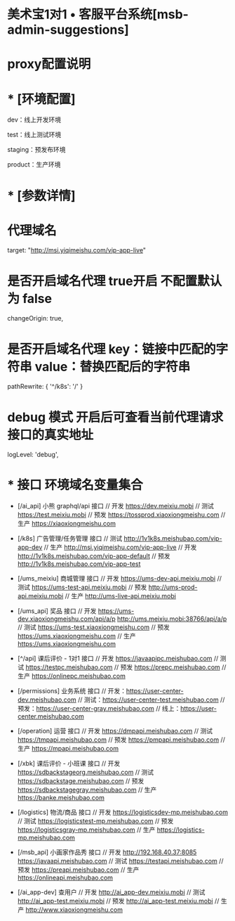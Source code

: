 <!--
 * @Author: yelei
 * @Date: 2021-01-23 14:50:30
 * @LastEditors: yelei
 * @LastEditTime: 2021-01-23 15:44:21
 * @Description: 
-->
# 美术宝1对1 • 客服平台系统\[msb-admin-suggestions]

# proxy配置说明

# * [环境配置] 

dev：线上开发环境

test：线上测试环境

staging：预发布环境

product：生产环境

# * [参数详情]
# 代理域名
target: "http://msi.yiqimeishu.com/vip-app-live"

# 是否开启域名代理 true开启 不配置默认为 false 
changeOrigin: true,

# 是否开启域名代理 key：链接中匹配的字符串 value：替换匹配后的字符串
pathRewrite: { '^/k8s': '/' }

# debug 模式 开启后可查看当前代理请求接口的真实地址
logLevel: 'debug',

# * 接口 环境域名变量集合

* [/ai_api] 小熊 graphql/api 接口
  // 开发 https://dev.meixiu.mobi
  // 测试 https://test.meixiu.mobi
  // 预发 https://tossprod.xiaoxiongmeishu.com
  // 生产 https://xiaoxiongmeishu.com
  
* [/k8s] 广告管理/任务管理 接口
  // 测试 http://1v1k8s.meishubao.com/vip-app-dev
  // 生产 http://msi.yiqimeishu.com/vip-app-live
  // 开发 http://1v1k8s.meishubao.com/vip-app-default
  // 预发 http://1v1k8s.meishubao.com/vip-app-test

* [/ums_meixiu] 商城管理 接口
  // 开发 https://ums-dev-api.meixiu.mobi
  // 测试 https://ums-test-api.meixiu.mobi
  // 预发 http://ums-prod-api.meixiu.mobi
  // 生产 http://ums-live-api.meixiu.mobi

* [/ums_api] 奖品 接口
  // 开发 https://ums-dev.xiaoxiongmeishu.com/api/a/p http://ums.meixiu.mobi:38766/api/a/p
  // 测试 https://ums-test.xiaoxiongmeishu.com
  // 预发 https://ums.xiaoxiongmeishu.com
  // 生产 https://ums.xiaoxiongmeishu.com

* [^/api] 课后评价 - 1对1 接口
  // 开发 https://javaapipc.meishubao.com
  // 测试 https://testpc.meishubao.com
  // 预发 https://prepc.meishubao.com
  // 生产 https://onlinepc.meishubao.com

* [/permissions] 业务系统 接口
  // 开发：https://user-center-dev.meishubao.com
  // 测试：https://user-center-test.meishubao.com
  // 预发：https://user-center-gray.meishubao.com
  // 线上：https://user-center.meishubao.com

* [/operation] 运营 接口
  // 开发 https://dmpapi.meishubao.com
  // 测试 https://tmpapi.meishubao.com
  // 预发 https://pmpapi.meishubao.com
  // 生产 https://mpapi.meishubao.com

* [/xbk] 课后评价 - 小班课 接口
  // 开发 https://sdbackstageorg.meishubao.com
  // 测试 https://sdbackstage.meishubao.com
  // 预发 https://sdbackstagegray.meishubao.com
  // 生产 https://banke.meishubao.com

* [/logistics] 物流/商品 接口
  // 开发 https://logisticsdev-mp.meishubao.com
  // 测试 https://logisticstest-mp.meishubao.com
  // 预发 https://logisticsgray-mp.meishubao.com
  // 生产 https://logistics-mp.meishubao.com

* [/msb_api] 小画家作品秀 接口
  // 开发 http://192.168.40.37:8085 https://javaapi.meishubao.com
  // 测试 https://testapi.meishubao.com
  // 预发 https://preapi.meishubao.com
  // 生产 https://onlineapi.meishubao.com

* [/ai_app-dev] 查用户
  // 开发 http://ai_app-dev.meixiu.mobi
  // 测试 http://ai_app-test.meixiu.mobi
  // 预发 http://ai_app-test.meixiu.mobi
  // 生产 http://www.xiaoxiongmeishu.com
